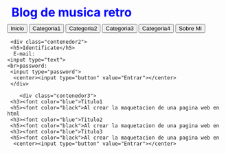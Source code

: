 
<html>
  <head>
    <tittle><h1>Blog de musica retro</h1></tittle>
 <style>
   h1{
   color: blue;
   margin: 5px;
   padding: 5px;
   }
   .contenedor{
   text-aling: center;
   background: whrite;
   border: 2px solid black;
   height: 500px;
   width: 700px;
   float: left;
   }
   .contenedor2{
    text-aling: center;
   background: whrite;
   border: 2px solid black;
   height: 250px;
   width: 250x;
   float: right;
   }
   .contenedor3{
    text-aling: center;
   background: whrite;
   border: 2px solid black;
   height: 500px;
   width: 700px;
   float: left;
   }
    </style>
  </head>
  <body>
    <input type="button" value="Inicio">
     <input type="button" value="Categoria1">
     <input type="button" value="Categoria2">
     <input type="button" value="Categoria3">
     <input type="button" value="Categoria4">
     <input type="button" value="Sobre Mi">
     
     <div class="contenedor2">
     <h5>Identificate</h5>
      E-mail:
    <input type="text">
    <br>password:
     <input type="password">
      <center><input type="button" value="Entrar"></center>
     </div>
     
        <div class="contenedor3">
     <h3><font color="blue">Titulo1
     <h5><font color="black">Al crear la maquetacion de una pagina web en html
     <h3><font color="blue">Titulo2
     <h5><font color="black">Al crear la maquetacion de una pagina web en
     <h3><font color="blue">Titulo3
     <h5><font color="black">Al crear la maquetacion de una pagina web en
      <center><input type="button" value="Entrar"></center>
      
        
     
     
     
     
     
     
     
     
     
    
    
    
         
